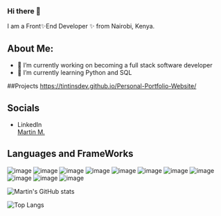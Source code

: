### Hi there 👋



I am a Front✨End Developer ✨ from Nairobi, Kenya.

## About Me:
- 🔭 I’m currently working on becoming a full stack software developer
- 🌱 I’m currently learning Python and SQL

##Projects
https://tintinsdev.github.io/Personal-Portfolio-Website/
## Socials
- LinkedIn <div class="badge-base LI-profile-badge" data-locale="en_US" data-size="medium" data-theme="dark" data-type="HORIZONTAL" data-vanity="mainamartin" data-version="v1"><a class="badge-base__link LI-simple-link" href="https://ke.linkedin.com/in/mainamartin?trk=profile-badge">Martin M.</a></div>
              



## Languages and FrameWorks
![image](https://img.shields.io/badge/-ReactJs-61DAFB?logo=react&logoColor=white&style=plastic)
![image](https://img.shields.io/badge/-Javascript-ffe599?logo=javascript&logoColor=white&style=plastic)
![image](https://img.shields.io/badge/-HTML5-fb8261?logo=HTML5&logoColor=white&style=plastic)
![image](https://img.shields.io/badge/-CSS3-16c9f9?logo=CSS&logoColor=white&style=plastic)
![image](https://img.shields.io/badge/-Figma-ffbf00?logo=figma&logoColor=white&style=plastic)
![image](https://img.shields.io/badge/-Node.Js-2be343?logo=node.js&logoColor=white&style=plastic)
![image](https://img.shields.io/badge/-Postman-fefa817?logo=postman&logoColor=white&style=plastic)
![image](https://img.shields.io/badge/-C-ffbf00?logo=C&logoColor=white&style=plastic)
![image](https://img.shields.io/badge/-Python-1798f2?logo=Python&logoColor=white&style=plastic)
![image](https://img.shields.io/badge/-MySQL-1798f2?logo=MySQL&logoColor=white&style=plastic)
![image](https://img.shields.io/badge/-npm-071016?logo=npm&logoColor=white&style=plastic)

![Martin's GitHub stats](https://github-readme-stats.vercel.app/api?username=TintinSDev&theme=transparent&dark_icons=true)
                  
![Top Langs](https://github-readme-stats.vercel.app/api/top-langs/?username=TintinSDev&layout=compact)




 









